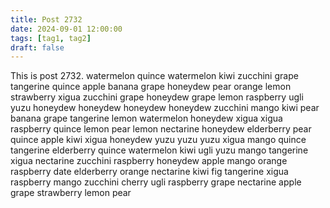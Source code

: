 ```yaml
---
title: Post 2732
date: 2024-09-01 12:00:00
tags: [tag1, tag2]
draft: false
---
```

This is post 2732.
watermelon
quince
watermelon
kiwi
zucchini
grape
tangerine
quince
apple
banana
grape
honeydew
pear
orange
lemon
strawberry
xigua
zucchini
grape
honeydew
grape
lemon
raspberry
ugli
yuzu
honeydew
honeydew
honeydew
honeydew
zucchini
mango
kiwi
pear
banana
grape
tangerine
lemon
watermelon
honeydew
xigua
xigua
raspberry
quince
lemon
pear
lemon
nectarine
honeydew
elderberry
pear
quince
apple
kiwi
xigua
honeydew
yuzu
yuzu
yuzu
xigua
mango
quince
tangerine
elderberry
quince
watermelon
kiwi
ugli
yuzu
mango
tangerine
xigua
nectarine
zucchini
raspberry
honeydew
apple
mango
orange
raspberry
date
elderberry
orange
nectarine
kiwi
fig
tangerine
xigua
raspberry
mango
zucchini
cherry
ugli
raspberry
grape
nectarine
apple
grape
strawberry
lemon
pear
